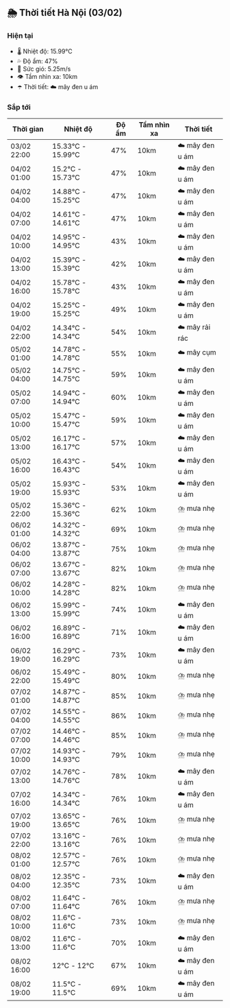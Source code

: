 ## 🌦️ Thời tiết Hà Nội (03/02)

### Hiện tại

- 🌡️ Nhiệt độ: 15.99℃
- 💦 Độ ẩm: 47%
- 💨 Sức gió: 5.25m/s
- 👁️ Tầm nhìn xa: 10km
- ☂️ Thời tiết: ☁️ mây đen u ám

### Sắp tới

| Thời gian | Nhiệt độ | Độ ẩm | Tầm nhìn xa | Thời tiết |
| --- | --- | --- | --- | --- |
| 03/02 22:00 | 15.33℃ - 15.99℃ | 47% | 10km | ☁️ mây đen u ám |
| 04/02 01:00 | 15.2℃ - 15.73℃ | 47% | 10km | ☁️ mây đen u ám |
| 04/02 04:00 | 14.88℃ - 15.25℃ | 47% | 10km | ☁️ mây đen u ám |
| 04/02 07:00 | 14.61℃ - 14.61℃ | 47% | 10km | ☁️ mây đen u ám |
| 04/02 10:00 | 14.95℃ - 14.95℃ | 43% | 10km | ☁️ mây đen u ám |
| 04/02 13:00 | 15.39℃ - 15.39℃ | 42% | 10km | ☁️ mây đen u ám |
| 04/02 16:00 | 15.78℃ - 15.78℃ | 43% | 10km | ☁️ mây đen u ám |
| 04/02 19:00 | 15.25℃ - 15.25℃ | 49% | 10km | ☁️ mây đen u ám |
| 04/02 22:00 | 14.34℃ - 14.34℃ | 54% | 10km | ☁️ mây rải rác |
| 05/02 01:00 | 14.78℃ - 14.78℃ | 55% | 10km | ☁️ mây cụm |
| 05/02 04:00 | 14.75℃ - 14.75℃ | 59% | 10km | ☁️ mây đen u ám |
| 05/02 07:00 | 14.94℃ - 14.94℃ | 60% | 10km | ☁️ mây đen u ám |
| 05/02 10:00 | 15.47℃ - 15.47℃ | 59% | 10km | ☁️ mây đen u ám |
| 05/02 13:00 | 16.17℃ - 16.17℃ | 57% | 10km | ☁️ mây đen u ám |
| 05/02 16:00 | 16.43℃ - 16.43℃ | 54% | 10km | ☁️ mây đen u ám |
| 05/02 19:00 | 15.93℃ - 15.93℃ | 53% | 10km | ☁️ mây đen u ám |
| 05/02 22:00 | 15.36℃ - 15.36℃ | 62% | 10km | ⛈️ mưa nhẹ |
| 06/02 01:00 | 14.32℃ - 14.32℃ | 69% | 10km | ⛈️ mưa nhẹ |
| 06/02 04:00 | 13.87℃ - 13.87℃ | 75% | 10km | ⛈️ mưa nhẹ |
| 06/02 07:00 | 13.67℃ - 13.67℃ | 82% | 10km | ⛈️ mưa nhẹ |
| 06/02 10:00 | 14.28℃ - 14.28℃ | 82% | 10km | ⛈️ mưa nhẹ |
| 06/02 13:00 | 15.99℃ - 15.99℃ | 74% | 10km | ☁️ mây đen u ám |
| 06/02 16:00 | 16.89℃ - 16.89℃ | 71% | 10km | ☁️ mây đen u ám |
| 06/02 19:00 | 16.29℃ - 16.29℃ | 73% | 10km | ☁️ mây đen u ám |
| 06/02 22:00 | 15.49℃ - 15.49℃ | 80% | 10km | ⛈️ mưa nhẹ |
| 07/02 01:00 | 14.87℃ - 14.87℃ | 85% | 10km | ⛈️ mưa nhẹ |
| 07/02 04:00 | 14.55℃ - 14.55℃ | 86% | 10km | ⛈️ mưa nhẹ |
| 07/02 07:00 | 14.46℃ - 14.46℃ | 85% | 10km | ⛈️ mưa nhẹ |
| 07/02 10:00 | 14.93℃ - 14.93℃ | 79% | 10km | ⛈️ mưa nhẹ |
| 07/02 13:00 | 14.76℃ - 14.76℃ | 78% | 10km | ☁️ mây đen u ám |
| 07/02 16:00 | 14.34℃ - 14.34℃ | 76% | 10km | ☁️ mây đen u ám |
| 07/02 19:00 | 13.65℃ - 13.65℃ | 76% | 10km | ⛈️ mưa nhẹ |
| 07/02 22:00 | 13.16℃ - 13.16℃ | 76% | 10km | ⛈️ mưa nhẹ |
| 08/02 01:00 | 12.57℃ - 12.57℃ | 76% | 10km | ⛈️ mưa nhẹ |
| 08/02 04:00 | 12.35℃ - 12.35℃ | 73% | 10km | ☁️ mây đen u ám |
| 08/02 07:00 | 11.64℃ - 11.64℃ | 76% | 10km | ⛈️ mưa nhẹ |
| 08/02 10:00 | 11.6℃ - 11.6℃ | 73% | 10km | ⛈️ mưa nhẹ |
| 08/02 13:00 | 11.6℃ - 11.6℃ | 70% | 10km | ☁️ mây đen u ám |
| 08/02 16:00 | 12℃ - 12℃ | 67% | 10km | ☁️ mây đen u ám |
| 08/02 19:00 | 11.5℃ - 11.5℃ | 69% | 10km | ☁️ mây đen u ám |
